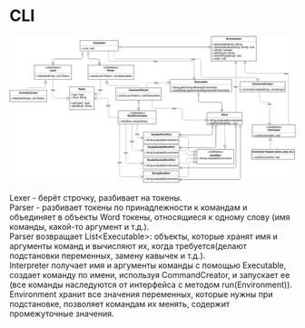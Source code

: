 # CLI
<img src="https://github.com/MariEliseeva/SoftwareDesign/blob/hw1-cli/Architecture.jpg">

Lexer - берёт строчку, разбивает на токены.<br>
Parser - разбивает токены по принадлежности к командам и объединяет в объекты Word токены, относящиеся к одному слову (имя команды, какой-то аргумент и т.д.). <br> 
Parser возвращает List\<Executable\>: объекты, которые хранят имя и аргументы команд и вычисляют их, когда требуется(делают подстановки переменных, замену кавычек и т.д.).<br>
Interpreter получает имя и аргументы команды с помощью Executable, создает команду по имени, используя CommandCreator, и запускает ее (все команды наследуются от интерфейса с методом run(Environment)).<br>
Environment хранит все значения переменных, которые нужны при подстановке, позволяет командам их менять, содержит промежуточные значения.
